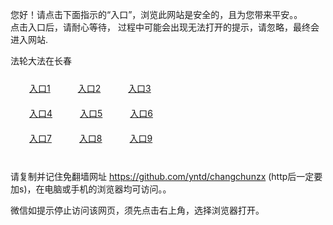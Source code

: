 您好！请点击下面指示的“入口”，浏览此网站是安全的，且为您带来平安。。 <br/>
点击入口后，请耐心等待， 过程中可能会出现无法打开的提示，请忽略，最终会进入网站. </br>

法轮大法在长春<br/>
<div style="padding:10px"><a style="margin:20px" target="_blank" href="https://d3g1p4qy6lh0d0.cloudfront.net/2Qpsp?sebnudd" id="ccLink1" rel="nofollow">入口1</a> <a target="_blank" style="margin:20px" href="https://d3cr6lvlnzgfnz.cloudfront.net/2Qpsp?lnscrg" id="ccLink2" rel="nofollow">入口2</a> <a style="margin:20px" target="_blank" href="https://d1907ef2ro5w7z.cloudfront.net/2Qpsp?tnigmsk" id="ccLink3" rel="nofollow">入口3</a></div>

<div style="padding:10px" ><a style="margin:20px" target="_blank" href="https://d3g1p4qy6lh0d0.cloudfront.net/2Qpsp?sebnudd" id="ccLink4" rel="nofollow">入口4</a> <a style="margin:20px" href="https://d3cr6lvlnzgfnz.cloudfront.net/2Qpsp?lnscrg" target="_blank" id="ccLink5" rel="nofollow">入口5</a> <a style="margin:20px" href="https://d1907ef2ro5w7z.cloudfront.net/2Qpsp?tnigmsk" target="_blank" id="ccLink6" rel="nofollow">入口6</a></div>

<div style="padding:10px"><a style="margin:20px" target="_blank" href="https://d3g1p4qy6lh0d0.cloudfront.net/2Qpsp?sebnudd" id="ccLink7" rel="nofollow">入口7</a> <a style="margin:20px" href="https://d3cr6lvlnzgfnz.cloudfront.net/2Qpsp?lnscrg" target="_blank" id="ccLink8" rel="nofollow">入口8</a> <a style="margin:20px" target="_blank" href="https://d1907ef2ro5w7z.cloudfront.net/2Qpsp?tnigmsk" id="ccLink9" rel="nofollow">入口9</a></div>

<br/>



请复制并记住免翻墙网址 https://github.com/yntd/changchunzx (http后一定要加s)，在电脑或手机的浏览器均可访问。。<br/>

微信如提示停止访问该网页，须先点击右上角，选择浏览器打开。
